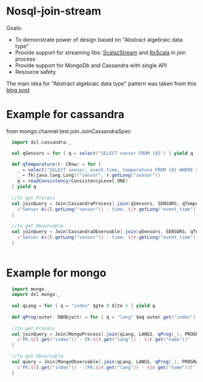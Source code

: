 Nosql-join-stream
===================

Goals:
  * To demonstrate power of design based on "Abstract algebraic data type"
  * Provide support for streaming libs: [ScalazStream](https://github.com/scalaz/scalaz-stream) and [RxScala](https://github.com/ReactiveX/RxScala.git) in join process
  * Provide support for MongoDb and Cassandra with single API
  * Resource safety

The main idea for "Abstract algebraic data type" pattern was taken from this [blog post](http://io.pellucid.com/blog/abstract-algebraic-data-type)

Example for cassandra
===============================
from mongo.channel.test.join.JoinCassandraSpec

```scala
  import dsl.cassandra._

  val qSensors = for { q ← select("SELECT sensor FROM {0}") } yield q

  def qTemperature(r: CRow) = for {
    _ ← select("SELECT sensor, event_time, temperature FROM {0} WHERE sensor = ?")
    _ ← fk[java.lang.Long]("sensor", r.getLong("sensor"))
    q ← readConsistency(ConsistencyLevel.ONE)
  } yield q
  
  //to get Process
  val joinQuery = Join[CassandraProcess].join(qSensors, SENSORS, qTemperature, TEMPERATURE, KEYSPACE) { (l, r) ⇒
    s"Sensor №${l.getLong("sensor")} - time: ${r.getLong("event_time")} temperature: ${r.getDouble("temperature")}"
  }
  
  //to get Observable
  val joinQuery = Join[CassandraObservable].join(qSensors, SENSORS, qTemperature, TEMPERATURE, KEYSPACE) { (l, r) ⇒
    s"Sensor №${l.getLong("sensor")} - time: ${r.getLong("event_time")} temperature: ${r.getDouble("temperature")}"
  }
    
```

Example for mongo
===============================
```scala
  import mongo._
  import dsl.mongo._
  
  val qLang = for { q ← "index" $gte 0 $lte 5 } yield q
  
  def qProg(outer: DBObject) = for { q ← "lang" $eq outer.get("index").asInstanceOf[Int] } yield q
  
  //to get Process
  val joinQuery = Join[MongoProcess].join(qLang, LANGS, qProg(_), PROGRAMMERS, TEST_DB) { (l, r) ⇒
    s"PK:${l.get("index")} - FK:${r.get("lang")} - ${r.get("name")}"
  }

  //to get Observable
  val query = Join[MongoObservable].join(qLang, LANGS, qProg(_), PROGRAMMERS, TEST_DB) { (l, r) ⇒
    s"PK:${l.get("index")} - [FK:${r.get("lang")} - ${r.get("name")}]"
  }
  
```